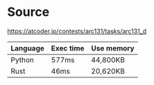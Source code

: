 # Source
https://atcoder.jp/contests/arc131/tasks/arc131_d

|  Language  |  Exec time  |  Use memory  |
| ----       | ----        | ----         |
|  Python    |  577ms      |  44,800KB    |
|  Rust      |  46ms       |  20,620KB    |